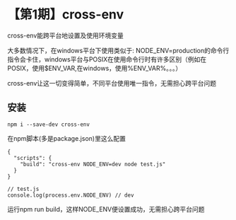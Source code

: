# 【第1期】cross-env

cross-env能跨平台地设置及使用环境变量

大多数情况下，在windows平台下使用类似于: NODE_ENV=production的命令行指令会卡住，windows平台与POSIX在使用命令行时有许多区别（例如在POSIX，使用$ENV_VAR,在windows，使用%ENV_VAR%。。。）

cross-env让这一切变得简单，不同平台使用唯一指令，无需担心跨平台问题

## 安装

```
npm i --save-dev cross-env
```
在npm脚本(多是package.json)里这么配置

```
{
  "scripts": {
    "build": "cross-env NODE_ENV=dev node test.js"
  }
}
```
```
// test.js
console.log(process.env.NODE_ENV) // dev
```

运行npm run build，这样NODE_ENV便设置成功，无需担心跨平台问题